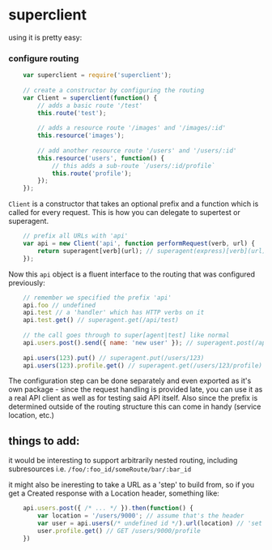 # superclient
using it is pretty easy:
### configure routing

```javascript
    var superclient = require('superclient');
    
    // create a constructor by configuring the routing
    var Client = superclient(function() {
        // adds a basic route '/test'
        this.route('test');
        
        // adds a resource route '/images' and '/images/:id'
        this.resource('images');
        
        // add another resource route '/users' and '/users/:id'
        this.resource('users', function() {
            // this adds a sub-route `/users/:id/profile`
            this.route('profile');
        });
    });
```

`Client` is a constructor that takes an optional prefix and a function which is called for every request. This is how you can delegate to supertest or superagent.

```javascript
    // prefix all URLs with 'api'
    var api = new Client('api', function performRequest(verb, url) {
        return superagent[verb](url); // superagent(express)[verb](url)
    });
```

Now this `api` object is a fluent interface to the routing that was configured previously:

```javascript
    // remember we specified the prefix 'api'
    api.foo // undefined
    api.test // a 'handler' which has HTTP verbs on it
    api.test.get() // superagent.get(/api/test)
    
    // the call goes through to super[agent|test] like normal
    api.users.post().send({ name: 'new user' }); // superagent.post(/api/users)
    
    api.users(123).put() // superagent.put(/users/123)
    api.users(123).profile.get() // superagent.get(/users/123/profile)
```

The configuration step can be done separately and even exported as it's own package - since the request handling is provided late, you can use it as a real API client as well as for testing said API itself. Also since the prefix is determined outside of the routing structure this can come in handy (service location, etc.)

## things to add:
it would be interesting to support arbitrarily nested routing, including subresources i.e. `/foo/:foo_id/someRoute/bar/:bar_id`

it might also be ineresting to take a URL as a 'step' to build from, so if you get a Created response with a Location header, something like:

```javascript
    api.users.post({ /* ... */ }).then(function() {
        var location = '/users/9000'; // assume that's the header
        var user = api.users(/* undefined id */).url(location) // 'set' the url up to this point
        user.profile.get() // GET /users/9000/profile
    })
```